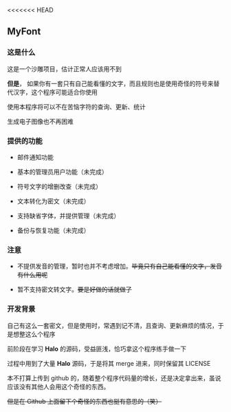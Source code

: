 <<<<<<< HEAD
## MyFont

### 这是什么

这是一个沙雕项目，估计正常人应该用不到

**但是**， 如果你有一套只有自己能看懂的文字，而且规则也是使用奇怪的符号来替代汉字，这个程序可能适合你使用

使用本程序将可以不在苦恼字符的查询、更新、统计

生成电子图像也不再困难

### 提供的功能

+ 邮件通知功能

+ 基本的管理员用户功能（未完成）

+ 符号文字的增删改查（未完成）

+ 文本转化为密文（未完成）

+ 支持缺省字体，并提供管理（未完成）

+ 备份与恢复功能（未完成）

### 注意

+ 不提供发音的管理，暂时也并不考虑增加。~~毕竟只有自己能看懂的文字，发音有什么用呢~~

+ 暂不支持密文转文字。~~要是好做的话就做了~~

### 开发背景

自己有这么一套密文，但是使用时，常遇到记不清，且查询、更新麻烦的情况，于是想整这么个程序

前阶段在学习 **Halo** 的源码，受益匪浅，恰巧拿这个程序练手做一下

过程中用到了大量 **Halo** 源码，于是将其 merge 进来，同时保留其 LICENSE

本不打算上传到 github 的，随着整个程序代码量的增长，还是决定拿出来，虽说应该没有其他人会用这个奇怪的东西。

~~但是在 Github 上面留下个奇怪的东西也挺有意思的（笑）~~

